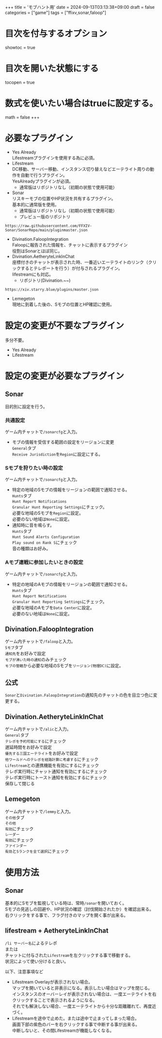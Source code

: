 +++
title = 'モブハント用'
date = 2024-09-13T03:13:38+09:00
draft = false
categories = ["game"]
tags = ["ffixv,sonar,faloop"]
# 目次を付与するオプション <!-- omit in toc -->
showtoc = true
# 目次を開いた状態にする <!-- omit in toc -->
tocopen = true
# 数式を使いたい場合はtrueに設定する。 <!-- omit in toc -->
math = false
+++


# 必要なプラグイン

* Yes Already  
  Lifestreamプラグインを使用する為に必須。
* Lifestream  
  DC移動、サーバー移動、インスタンス切り替えなどエーテライト周りの動作を自動で行うプラグイン。  
  YesAlreadyプラグインが必須。  
  * 通常版はリポジトリなし（初期の状態で使用可能）  
* Sonar  
  リスキーモブの位置やHP状況を共有するプラグイン。  
  基本的に通常版を使用。  
  * 通常版はリポジトリなし（初期の状態で使用可能）  
  * プレビュー版のリポジトリ  
```
https://raw.githubusercontent.com/FFXIV-Sonar/SonarRepo/main/pluginmaster.json
```
* Divination.FaloopIntegration  
  Faloopに報告された情報を、チャットに表示するプラグイン  
  役割はSonarとほぼ同じ。  
* Divination.AetheryteLinkInChat  
  座標付きのチャットが表示された時、一番近いエーテライトのリンク（クリックするとテレポートを行う）が付与されるプラグイン。  
  lifestreamにも対応。
  * リポジトリ(Divination.~~)  
```
https://xiv.starry.blue/plugins/master.json
```
* Lemegeton  
  現地に到着した後の、Sモブの位置とHP確認に使用。  


# 設定の変更が不要なプラグイン

多分不要。

* Yes Already
* Lifestream

# 設定の変更が必要なプラグイン

## Sonar

目的別に設定を行う。  

### 共通設定

ゲーム内チャットで`/sonarcfg`と入力。  
* モブの情報を受信する範囲の設定をリージョンに変更  
  `General`タブ  
  `Receive Jurisdiction`を`Region`に設定にする。  

### Sモブを狩りたい時の設定

ゲーム内チャットで`/sonarcfg`と入力。  
* 特定の地域のSモブの情報をリージョンの範囲で通知させる。  
  `Hunts`タブ  
  `Hunt Report Notifications`  
  `Granular Hunt Reporting Settings`にチェック。  
  必要な地域のSモブを`Region`に設定。  
  必要のない地域は`None`に設定。  
* 通知時に音を鳴らす。  
  `Hunts`タブ  
  `Hunt Sound Alerts Configuration`  
  `Play sound on Rank S`にチェック  
  音の種類はお好み。

### Aモブ連戦に参加したいときの設定

ゲーム内チャットで`/sonarcfg`と入力。  
* 特定の地域のAモブの情報をリージョンの範囲で通知させる。  
  `Hunts`タブ  
  `Hunt Report Notifications`  
  `Granular Hunt Reporting Settings`にチェック。  
  必要な地域のAモブを`Data Center`に設定。  
  必要のない地域は`None`に設定。  

## Divination.FaloopIntegration

ゲーム内チャットで`/faloop`と入力。  
`Sモブ`タブ  
`通知先`をお好みで設定  
`モブが沸いた時の通知`のみチェック  
`モブの管轄`から必要な地域のSモブを`リージョン(物理DC)`に設定。

## 公式

`Sonar`と`Divination.FaloopIntegration`の通知先のチャットの色を目立つ色に変更する。

## Divination.AetheryteLinkInChat

ゲーム内チャットで`/alic`と入力。  
`General`タブ  
`テレポを予約可能にする`にチェック  
遅延時間をお好みで設定  
`優先する三国エーテライト`をお好みで設定  
`他ワールドへのテレポを経路計算に考慮する`にチェック  
`Lifestream`との連携機能を有効にするにチェック  
テレポ実行時にチャット通知を有効にするにチェック  
テレポ実行時にトースト通知を有効にするにチェック  
保存して閉じる  

## Lemegeton

ゲーム内チャットで`/lemmy`と入力。  
`その他`タブ  
`その他`  
`有効`にチェック  
`レーダー`  
`有効`にチェック  
`ファインダー`  
`有効`と`Sランクを全て選択`にチェック


# 使用方法

## Sonar

基本的にSモブを監視している時は、常時`/sonar`を開いておく。  
Sモブの見逃しの回避や、HP状況の確認（討伐開始されたか）を確認出来る。  
右クリックをする事で、フラグ付きのマップを開く事が出来る。  

## lifestream + AetheryteLinkInChat

`/li サーバー名`によるテレポ  
または  
チャットに付与された`Lifestream`を左クリックする事で移動する。  
状況によって使い分けると良い。  


以下、注意事項など  
* Lifestream Overlayが表示されない場合。  
  マップを開いていると非表示になる。表示したい場合はマップを閉じる。  
  インスタンスのオーバーレイが表示されない場合は、一度エーテライトを右クリックすることで表示されるようになる。  
  それでも解決しない場合、一度エーテライトから十分な距離離れて、再度近づく。
* Lifestreamを途中で止めた。または途中で止まってしまった場合。  
  画面下部の紫色のバーを右クリックする事で中断する事が出来る。  
  中断しないと、その間Lifestreamが機能しなくなる。  